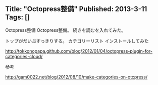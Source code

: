 Title: "Octopress整備"
Published: 2013-3-11
Tags: []
---

Octopress整備
Octopress整備。
続きを読むを入れてみた。
<!-- more -->

トップがだいぶすっきりする。
カテゴリーリスト
インストールしてみた

http://tokkonopapa.github.com/blog/2012/01/04/octopress-plugin-for-categories-cloud/

参考

http://gam0022.net/blog/2012/08/10/make-categories-on-otcpress/


